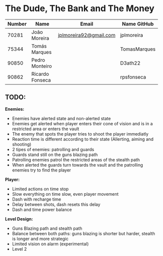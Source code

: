 # The Dude, The Bank and The Money

|   Number   |          Name           |            Email            |   Name GitHub  |
| ---------- | ----------------------- | --------------------------- | -------------- |
| 70281	     | João Moreira            | jplmoreira92@gmail.com      | jplmoreira     |
| 75344      | Tomás Marques           |                             | TomasMarques   |
| 90850	     | Pedro Monteiro          |                             | D3ath22        |
| 90862	     | Ricardo Fonseca         |                             | rpsfonseca     |

## TODO:

**Enemies:**
 - Enemies have alerted state and non-alerted state
 - Enemies get alerted when player enters their cone of vision and is in a restricted area or enters the vault
 - The enemy that spots the player tries to shoot the player immediatly
 - Reaction time is different according to their state (Allerting, aiming and shooting)
 - 2 tipes of enemies: patrolling and guards
 - Guards stand still on the guns blazing path
 - Patrolling enemies patrol the restricted areas of the stealth path
 - When alerted the guards turn towards the vault and the patrolling enemies try to find the player

**Player:**
 - Limited actions on time stop
 - Slow everything on time slow, even player movement
 - Dash with recharge time
 - Delay between shots, dash resets this delay
 - Dash and time power balance

**Level Design:**
 - Guns Blazing path and stealth path
 - Balance between both paths: guns blazing is shorter but harder, stealth is longer and more strategic
 - Limited vision on alarm (experimental)
 - Level 2